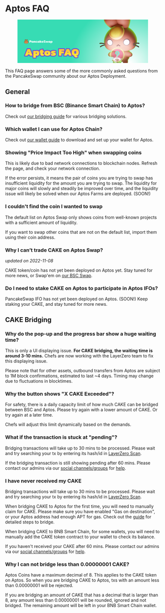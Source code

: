 # Aptos FAQ

<figure><img src="../.gitbook/assets/Aptos-faq-header.png" alt=""><figcaption></figcaption></figure>

This FAQ page answers some of the more commonly asked questions from the PancakeSwap community about our Aptos Deployment.

## General

### How to bridge from BSC (Binance Smart Chain) to Aptos?

Check out [our bridging guide](aptos-coin-guide.md) for various bridging solutions.

### Which wallet I can use for Aptos Chain?

Check out [our wallet guide](wallet-guide.md) to download and set up your wallet for Aptos.

### Showing "Price Impact Too High" when swapping coins

This is likely due to bad network connections to blockchain nodes. Refresh the page, and check your network connection.

If the error persists, it means the pair of coins you are trying to swap has insufficient liquidity for the amount you are trying to swap. The liquidity for major coins will slowly and steadily be improved over time, and the liquidity issue will likely be solved when our Aptos Farms are deployed. (SOON!)

### I couldn't find the coin I wanted to swap

The default list on Aptos Swap only shows coins from well-known projects with a sufficient amount of liquidity.

If you want to swap other coins that are not on the default list, import them using their coin address.

### Why I can’t trade CAKE on Aptos Swap?

_updated on 2022-11-08_

CAKE token/coin has not yet been deployed on Aptos yet. Stay tuned for more news, or Swap'em on [our BSC Swap](https://pancakeswap.finance/swap?inputCurrency=BNB\&outputCurrency=0x0E09FaBB73Bd3Ade0a17ECC321fD13a19e81cE82).

### Do I need to stake CAKE on Aptos to participate in Aptos IFOs?

PancakeSwap IFO has not yet been deployed on Aptos. (SOON!) Keep staking your CAKE, and stay tuned for more news.

## CAKE Bridging

### Why do the pop-up and the progress bar show a huge waiting time?

This is only a UI displaying issue. **For CAKE bridging, the waiting time is around 3-10 mins.** Chefs are now working with the LayerZero team to fix this displaying issue.

Please note that for other assets, outbound transfers from Aptos are subject to 1M block confirmations, estimated to last \~4 days. Timing may change due to fluctuations in blocktimes.

### Why the button shows "X CAKE Exceeded"?

For safety, there is a daily capacity limit of how much CAKE can be bridged between BSC and Aptos. Please try again with a lower amount of CAKE. Or try again at a later time.

Chefs will adjust this limit dynamically based on the demands.

### What if the transaction is stuck at "pending"?&#x20;

Bridging transactions will take up to 30 mins to be processed. Please wait and try searching your tx by entering its hash/id in [LayerZero Scan](https://layerzeroscan.com/).

If the bridging transaction is still showing pending after 60 mins. Please contact our admins via our [social channels/groups](../contact-us/telegram.md) for [help](../help/).

### I have never received my CAKE

Bridging transactions will take up to 30 mins to be processed. Please wait and try searching your tx by entering its hash/id in [LayerZero Scan](https://layerzeroscan.com/).

When bridging CAKE to Aptos for the first time, you will need to manually claim for CAKE. Please make sure you have enabled "Gas on destination", or your Aptos address had enough APT for gas. Check out the [guide](cake-bridging-guide.md) for detailed steps to bridge.

When bridging CAKE to BNB Smart Chain, for some wallets, you will need to manually add the CAKE token contract to your wallet to check its balance.

If you haven't received your CAKE after 60 mins. Please contact our admins via our [social channels/groups](../contact-us/telegram.md) for [help](../help/).

### Why I can not bridge less than 0.00000001 CAKE?

Aptos Coins have a maximum decimal of 8. This applies to the CAKE token on Aptos. So when you are bridging CAKE to Aptos, txs with an amount less than 0.00000001 will be rejected.&#x20;

If you are bridging an amount of CAKE that has a decimal that is larger than 8, any amount less than 0.00000001 will be rounded, ignored and not bridged. The remaining amount will be left in your BNB Smart Chain wallet.

